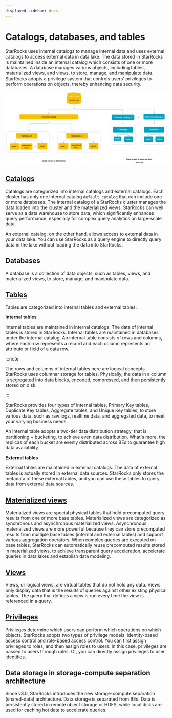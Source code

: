 ```yaml
---
displayed_sidebar: docs
---
```


# Catalogs, databases, and tables

StarRocks uses internal catalogs to manage internal data and uses external catalogs to access external data in data lake. The data stored in StarRocks is maintained inside an internal catalog which consists of one or more databases. A database manages various objects, including tables, materialized views, and views, to store, manage, and manipulate data. StarRocks adopts a privilege system that controls users' privileges to perform operations on objects, thereby enhancing data security.

![img](../_assets/table_design/Catalog_db_tbl.png)

## [Catalogs](../data_source/catalog/catalog_overview.md)

Catalogs are categorized into internal catalogs and external catalogs. Each cluster has only one Internal catalog `default_catalog` that can include one or more databases. The internal catalog of a StarRocks cluster manages the data loaded into the cluster and the materialized views. StarRocks can well serve as a data warehouse to store data, which significantly enhances query performance, especially for complex query analytics on large-scale data.

An external catalog, on the other hand, allows access to external data in your data lake. You can use StarRocks as a query engine to directly query data in the lake without loading the data into StarRocks.

## Databases

A database is a collection of data objects, such as tables, views, and materialized views, to store, manage, and manipulate data.

## [Tables](./table_types/table_types.md)

Tables are categorized into internal tables and external tables.

**Internal tables**

Internal tables are maintained in internal catalogs. The data of internal tables is stored in StarRocks. Internal tables are maintained in databases under the internal catalog. An internal table consists of rows and columns, where each row represents a record and each column represents an attribute or field of a data row.

:::note

The rows and columns of internal tables here are logical concepts. StarRocks uses columnar storage for tables. Physically, the data in a column is segregated into data blocks, encoded, compressed, and then persistently stored on disk.

:::

StarRocks provides four types of internal tables, Primary Key tables, Duplicate Key tables, Aggregate tables, and Unique Key tables, to store various data, such as raw logs, realtime data, and aggregated data, to meet your varying business needs.

An internal table adopts a two-tier data distribution strategy, that is partitioning + bucketing, to achieve even data distribution. What's more, the replicas of each bucket are evenly distributed across BEs to guarantee high data availability.

**External tables**

External tables are maintained in external catalogs. The data of external tables is actually stored in external data sources. StarRocks only stores the metadata of these external tables, and you can use these tables to query data from external data sources.

## [Materialized views](../using_starrocks/Materialized_view.md)

Materialized views are special physical tables that hold precomputed query results from one or more base tables. Materialized views are categorized as synchronous and asynchronous materialized views. Asynchronous materialized views are more powerful because they can store precomputed results from multiple base tables (internal and external tables) and support various aggregation operators. When complex queries are executed on base tables, StarRocks can automatically reuse precomputed results stored in materialized views, to achieve transparent query acceleration, accelerate queries in data lakes and establish data modeling.

## [Views](../sql-reference/sql-statements/View/CREATE_VIEW.md)

Views, or logical views, are virtual tables that do not hold any data. Views only display data that is the results of queries against other existing physical tables. The query that defines a view is run every time the view is referenced in a query.

## [Privileges](../administration/user_privs/privilege_overview.md)

Privileges determine which users can perform which operations on which objects. StarRocks adopts two types of privilege models: identity-based access control and role-based access control. You can first assign privileges to roles, and then assign roles to users. In this case, privileges are passed to users through roles. Or, you can directly assign privileges to user identities.

## Data storage in storage-compute separation architecture

Since v3.0, StarRocks introduces the new storage-compute separation (shared-data) architecture. Data storage is separated from BEs. Data is persistently stored in remote object storage or HDFS, while local disks are used for caching hot data to accelerate queries.
